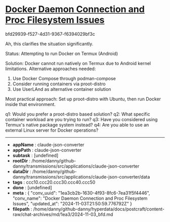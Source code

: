 # [Docker Daemon Connection and Proc Filesystem Issues](https://claude.ai/chat/1ea3cb2b-1630-4f93-8fc6-7ea31f5f4446)

bfd29939-f527-4d31-9367-f6394029bf3c

 Ah, this clarifies the situation significantly.

Status: Attempting to run Docker on Termux (Android)

Solution: 
Docker cannot run natively on Termux due to Android kernel limitations. Alternative approaches needed:
1. Use Docker Compose through podman-compose
2. Consider running containers via proot-distro
3. Use UserLAnd as alternative container solution

Most practical approach: Set up proot-distro with Ubuntu, then run Docker inside that environment.

q1: Would you prefer a proot-distro based solution?
q2: What specific container workload are you trying to run?
q3: Have you considered using Termux's native package system instead?
q4: Are you able to use an external Linux server for Docker operations?

---

* **appName** : claude-json-converter
* **appPath** : claude-json-converter
* **subtask** : [undefined]
* **rootDir** : /home/danny/github-danny/transmissions/src/applications/claude-json-converter
* **dataDir** : /home/danny/github-danny/transmissions/src/applications/claude-json-converter/data
* **tags** : ccc10.ccc20.ccc30.ccc40.ccc50
* **done** : [undefined]
* **meta** : {
  "conv_uuid": "1ea3cb2b-1630-4f93-8fc6-7ea31f5f4446",
  "conv_name": "Docker Daemon Connection and Proc Filesystem Issues",
  "updated_at": "2024-11-03T21:50:59.776792Z"
}
* **filepath** : /home/danny/github-danny/hyperdata/docs/postcraft/content-raw/chat-archives/md/1ea3/2024-11-03_bfd.md